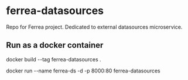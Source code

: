 # ferrea-datasources

Repo for Ferrea project. Dedicated to external datasources microservice.

## Run as a docker container

docker build --tag ferrea-datasources .

docker run --name ferrea-ds -d -p 8000:80 ferrea-datasources
